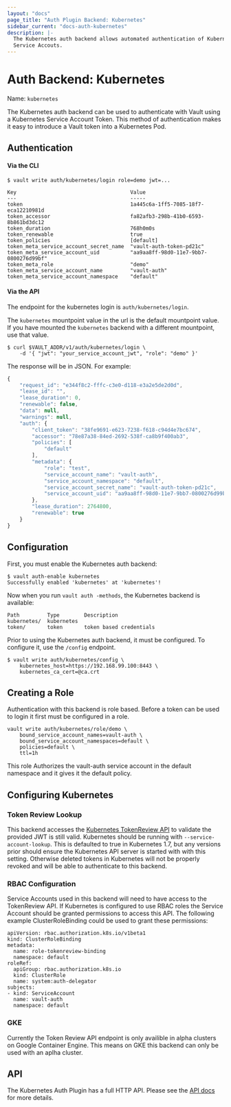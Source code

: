 ```yaml
---
layout: "docs"
page_title: "Auth Plugin Backend: Kubernetes"
sidebar_current: "docs-auth-kubernetes"
description: |-
  The Kubernetes auth backend allows automated authentication of Kubernetes
  Service Accouts.
---
```


# Auth Backend: Kubernetes

Name: `kubernetes`

The Kubernetes auth backend can be used to authenticate with Vault using a
Kubernetes Service Account Token. This method of authentication makes it easy to
introduce a Vault token into a Kubernetes Pod. 

## Authentication

#### Via the CLI

```
$ vault write auth/kubernetes/login role=demo jwt=...

Key                                   	Value
---                                   	-----
token                                 	1a445c6a-1ff5-7085-18f7-eca12210981d
token_accessor                        	fa82afb3-298b-41b0-6593-8b861bd3dc12
token_duration                        	768h0m0s
token_renewable                       	true
token_policies                        	[default]
token_meta_service_account_secret_name	"vault-auth-token-pd21c"
token_meta_service_account_uid        	"aa9aa8ff-98d0-11e7-9bb7-0800276d99bf"
token_meta_role                       	"demo"
token_meta_service_account_name       	"vault-auth"
token_meta_service_account_namespace  	"default"
```

#### Via the API

The endpoint for the kubernetes login is `auth/kubernetes/login`. 

The `kubernetes` mountpoint value in the url is the default mountpoint value.
If you have mounted the `kubernetes` backend with a different mountpoint, use that value.

```shell
$ curl $VAULT_ADDR/v1/auth/kubernetes/login \
    -d '{ "jwt": "your_service_account_jwt", "role": "demo" }'
```

The response will be in JSON. For example:

```javascript
{
	"request_id": "e344f8c2-fffc-c3e0-d118-e3a2e5de2d0d",
	"lease_id": "",
	"lease_duration": 0,
	"renewable": false,
	"data": null,
	"warnings": null,
	"auth": {
		"client_token": "38fe9691-e623-7238-f618-c94d4e7bc674",
		"accessor": "78e87a38-84ed-2692-538f-ca8b9f400ab3",
		"policies": [
			"default"
		],
		"metadata": {
			"role": "test",
			"service_account_name": "vault-auth",
			"service_account_namespace": "default",
			"service_account_secret_name": "vault-auth-token-pd21c",
			"service_account_uid": "aa9aa8ff-98d0-11e7-9bb7-0800276d99bf"
		},
		"lease_duration": 2764800,
		"renewable": true
	}
}
```

## Configuration

First, you must enable the Kubernetes auth backend:

```
$ vault auth-enable kubernetes
Successfully enabled 'kubernetes' at 'kubernetes'!
```

Now when you run `vault auth -methods`, the Kubernetes backend is available:

```
Path         Type        Description
kubernetes/  kubernetes
token/       token       token based credentials
```

Prior to using the Kubernetes auth backend, it must be configured. To
configure it, use the `/config` endpoint.

```
$ vault write auth/kubernetes/config \
    kubernetes_host=https://192.168.99.100:8443 \
    kubernetes_ca_cert=@ca.crt
```

## Creating a Role

Authentication with this backend is role based. Before a token can be used to
login it first must be configured in a role.

```
vault write auth/kubernetes/role/demo \
    bound_service_account_names=vault-auth \ 
    bound_service_account_namespaces=default \
    policies=default \
    ttl=1h
```

This role Authorizes the vault-auth service account in the default namespace and
it gives it the default policy.

## Configuring Kubernetes

### Token Review Lookup
This backend accesses the [Kubernetes TokenReview
API](https://kubernetes.io/docs/api-reference/v1.7/#tokenreview-v1-authentication)
to validate the provided JWT is still valid. Kubernetes should be running with
`--service-account-lookup`. This is defaulted to true in Kubernetes 1.7, but any
versions prior should ensure the Kubernetes API server is started with with this
setting. Otherwise deleted tokens in Kubernetes will not be properly revoked and
will be able to authenticate to this backend. 

### RBAC Configuration
Service Accounts used in this backend will need to have access to the
TokenReview API. If Kubernetes is configured to use RBAC roles the Service
Account should be granted permissions to access this API. The following
example ClusterRoleBinding could be used to grant these permissions:

```
apiVersion: rbac.authorization.k8s.io/v1beta1
kind: ClusterRoleBinding
metadata:
  name: role-tokenreview-binding
  namespace: default
roleRef:
  apiGroup: rbac.authorization.k8s.io
  kind: ClusterRole
  name: system:auth-delegator
subjects:
- kind: ServiceAccount
  name: vault-auth
  namespace: default
```

### GKE 

Currently the Token Review API endpoint is only availible in alpha clusters on
Google Container Engine. This means on GKE this backend can only be used with an aplha cluster.

## API

The Kubernetes Auth Plugin has a full HTTP API. Please see the
[API docs](/api/auth/kubernetes/index.html) for more details.


